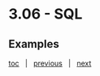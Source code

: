 # 3.06 - SQL

## Examples





[toc](June_2021.md) &nbsp; |  &nbsp; [previous](3_05_multi_region.md) &nbsp; | &nbsp; [next](3_07_server_side_programming.md) &nbsp;

